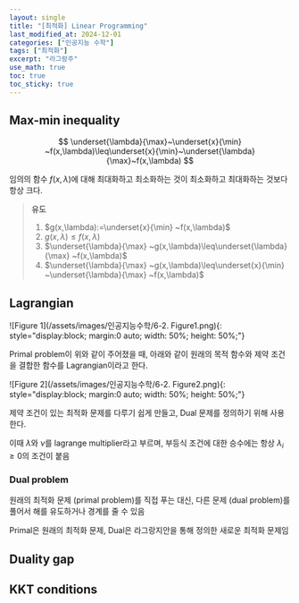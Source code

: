 ```yaml
---
layout: single
title: "[최적화] Linear Programming"
last_modified_at: 2024-12-01
categories: ["인공지능 수학"]
tags: ["최적화"]
excerpt: "라그랑주"
use_math: true
toc: true
toc_sticky: true
---
```


## Max-min inequality

$$
\underset{\lambda}{\max}~\underset{x}{\min} ~f(x,\lambda)\leq\underset{x}{\min}~\underset{\lambda}{\max}~f(x,\lambda)
$$

임의의 함수 $f(x,\lambda)$에 대해 최대화하고 최소화하는 것이 최소화하고 최대화하는 것보다 항상 크다.

> **유도**
>
> 1. $g(x,\lambda):=\underset{x}{\min} ~f(x,\lambda)$
> 2. $g(x,\lambda)\leq f(x,\lambda)$
> 3. $\underset{\lambda}{\max} ~g(x,\lambda)\leq\underset{\lambda}{\max} ~f(x,\lambda)$
> 4. $\underset{\lambda}{\max} ~g(x,\lambda)\leq\underset{x}{\min} ~\underset{\lambda}{\max} ~f(x,\lambda)$

## Lagrangian

![Figure 1](/assets/images/인공지능수학/6-2. Figure1.png){: style="display:block; margin:0 auto; width: 50%; height: 50%;"}

Primal problem이 위와 같이 주어졌을 때, 아래와 같이 원래의 목적 함수와 제약 조건을 결합한 함수를 Lagrangian이라고 한다.

![Figure 2](/assets/images/인공지능수학/6-2. Figure2.png){: style="display:block; margin:0 auto; width: 50%; height: 50%;"}

제약 조건이 있는 최적화 문제를 다루기 쉽게 만들고, Dual 문제를 정의하기 위해 사용한다.

이때 $\lambda$와 $\nu$를 lagrange multiplier라고 부르며, 부등식 조건에 대한 승수에는 항상 $\lambda_i\geq0$의 조건이 붙음

### Dual problem

원래의 최적화 문제 (primal problem)를 직접 푸는 대신, 다른 문제 (dual problem)를 풀어서 해를 유도하거나 경계를 줄 수 있음

Primal은 원래의 최적화 문제, Dual은 라그랑지안을 통해 정의한 새로운 최적화 문제임

## Duality gap

## KKT conditions

